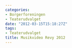 ```yaml
---
categories:
- Borgerforeningen
- Teaterudvalget
date: "2012-03-15T15:18:27Z"
tags:
- Teaterudvalget
title: Musikvideo Revy 2012
---
```



